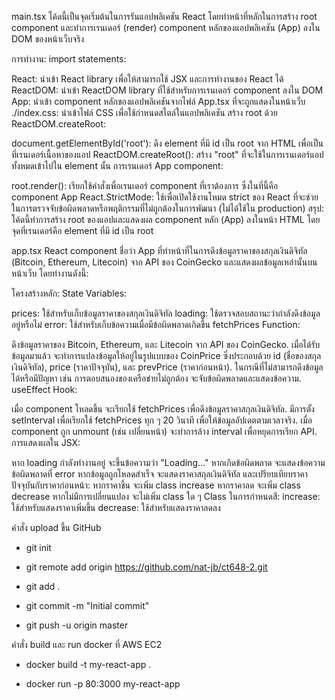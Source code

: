
main.tsx
โค้ดนี้เป็นจุดเริ่มต้นในการรันแอปพลิเคชัน React โดยทำหน้าที่หลักในการสร้าง root component และทำการเรนเดอร์ (render) component หลักของแอปพลิเคชัน (App) ลงใน DOM ของหน้าเว็บจริง

การทำงาน:
import statements:

React: นำเข้า React library เพื่อให้สามารถใช้ JSX และการทำงานของ React ได้
ReactDOM: นำเข้า ReactDOM library ที่ใช้สำหรับการเรนเดอร์ component ลงใน DOM
App: นำเข้า component หลักของแอปพลิเคชันจากไฟล์ App.tsx ที่จะถูกแสดงในหน้าเว็บ
./index.css: นำเข้าไฟล์ CSS เพื่อใช้กำหนดสไตล์ในแอปพลิเคชัน
สร้าง root ด้วย ReactDOM.createRoot:

document.getElementById('root'): ดึง element ที่มี id เป็น root จาก HTML เพื่อเป็นที่เรนเดอร์เนื้อหาของแอป
ReactDOM.createRoot(): สร้าง "root" ที่จะใช้ในการเรนเดอร์แอปทั้งหมดเข้าไปใน element นั้น
การเรนเดอร์ App component:

root.render(): เรียกใช้คำสั่งเพื่อเรนเดอร์ component ที่เราต้องการ ซึ่งในที่นี้คือ component App
React.StrictMode: ใช้เพื่อเปิดใช้งานโหมด strict ของ React ที่จะช่วยในการตรวจจับข้อผิดพลาดหรือพฤติกรรมที่ไม่ถูกต้องในการพัฒนา (ไม่ได้ใช้ใน production)
สรุป:
โค้ดนี้ทำการสร้าง root ของแอปและแสดงผล component หลัก (App) ลงในหน้า HTML โดยจุดที่เรนเดอร์คือ element ที่มี id เป็น root

app.tsx
React component ชื่อว่า App ที่ทำหน้าที่ในการดึงข้อมูลราคาของสกุลเงินดิจิทัล (Bitcoin, Ethereum, Litecoin) จาก API ของ CoinGecko และแสดงผลข้อมูลเหล่านั้นบนหน้าเว็บ โดยทำงานดังนี้:

โครงสร้างหลัก:
State Variables:

prices: ใช้สำหรับเก็บข้อมูลราคาของสกุลเงินดิจิทัล
loading: ใช้ตรวจสอบสถานะว่ากำลังดึงข้อมูลอยู่หรือไม่
error: ใช้สำหรับเก็บข้อความเมื่อมีข้อผิดพลาดเกิดขึ้น
fetchPrices Function:

ดึงข้อมูลราคาของ Bitcoin, Ethereum, และ Litecoin จาก API ของ CoinGecko.
เมื่อได้รับข้อมูลมาแล้ว จะทำการแปลงข้อมูลให้อยู่ในรูปแบบของ CoinPrice ซึ่งประกอบด้วย id (ชื่อของสกุลเงินดิจิทัล), price (ราคาปัจจุบัน), และ prevPrice (ราคาก่อนหน้า).
ในกรณีที่ไม่สามารถดึงข้อมูลได้หรือมีปัญหา เช่น การตอบสนองของเครือข่ายไม่ถูกต้อง จะจับข้อผิดพลาดและแสดงข้อความ.
useEffect Hook:

เมื่อ component โหลดขึ้น จะเรียกใช้ fetchPrices เพื่อดึงข้อมูลราคาสกุลเงินดิจิทัล.
มีการตั้ง setInterval เพื่อเรียกใช้ fetchPrices ทุก ๆ 20 วินาที เพื่อให้ข้อมูลอัปเดตตามเวลาจริง.
เมื่อ component ถูก unmount (เช่น เปลี่ยนหน้า) จะทำการล้าง interval เพื่อหยุดการเรียก API.
การแสดงผลใน JSX:

หาก loading กำลังทำงานอยู่ จะขึ้นข้อความว่า "Loading..."
หากเกิดข้อผิดพลาด จะแสดงข้อความข้อผิดพลาดที่ error
หากข้อมูลถูกโหลดสำเร็จ จะแสดงราคาสกุลเงินดิจิทัล และเปรียบเทียบราคาปัจจุบันกับราคาก่อนหน้า:
หากราคาขึ้น จะเพิ่ม class increase
หากราคาลด จะเพิ่ม class decrease
หากไม่มีการเปลี่ยนแปลง จะไม่เพิ่ม class ใด ๆ
Class ในการกำหนดสี:
increase: ใช้สำหรับแสดงราคาเพิ่มขึ้น
decrease: ใช้สำหรับแสดงราคาลดลง

คำสั่ง upload ขึ้น GitHub

- git init

- git remote add origin https://github.com/nat-jb/ct648-2.git

- git add .

- git commit -m "Initial commit"

- git push -u origin master


คำสั่ง build และ run docker ที่ AWS EC2

- docker build -t my-react-app .

- docker run -p 80:3000 my-react-app

